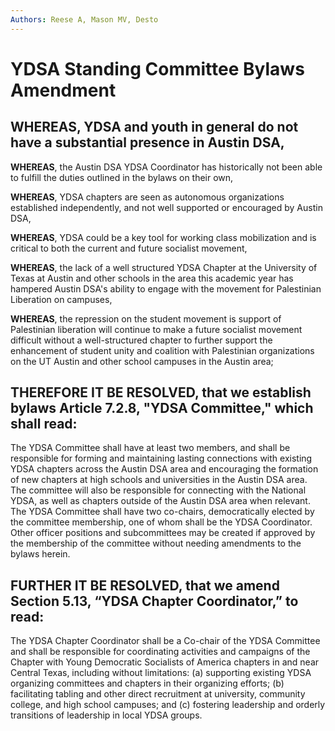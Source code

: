 ```yaml
---
Authors: Reese A, Mason MV, Desto
---
```


# YDSA Standing Committee Bylaws Amendment

## WHEREAS, YDSA and youth in general do not have a substantial presence in Austin DSA,

**WHEREAS**, the Austin DSA YDSA Coordinator has historically not been able to fulfill the duties outlined in the bylaws on their own,

**WHEREAS**, YDSA chapters are seen as autonomous organizations established independently, and not well supported or encouraged by Austin DSA,

**WHEREAS**, YDSA could be a key tool for working class mobilization and is critical to both the current and future socialist movement, 

**WHEREAS**, the lack of a well structured YDSA Chapter at the University of Texas at Austin and other schools in the area this academic year has hampered Austin DSA's ability to engage with the movement for Palestinian Liberation on campuses,

**WHEREAS**, the repression on the student movement is support of Palestinian liberation will continue to make a future socialist movement difficult without a well-structured chapter to further support the enhancement of student unity and coalition with Palestinian organizations on the UT Austin and other school campuses in the Austin area;

## THEREFORE IT BE RESOLVED, that we establish bylaws Article 7.2.8, "YDSA Committee," which shall read: 

The YDSA Committee shall have at least two members, and shall be responsible for forming and maintaining lasting connections with existing YDSA chapters across the Austin DSA area and encouraging the formation of new chapters at high schools and universities in the Austin DSA area. The committee will also be responsible for connecting with the National YDSA, as well as chapters outside of the Austin DSA area when relevant. The YDSA Committee shall have two co-chairs, democratically elected by the committee membership, one of whom shall be the YDSA Coordinator. Other officer positions and subcommittees may be created if approved by the membership of the committee without needing amendments to the bylaws herein.

## FURTHER IT BE RESOLVED, that we amend Section 5.13, “YDSA Chapter Coordinator,” to read:

The YDSA Chapter Coordinator shall be a Co-chair of the YDSA Committee and shall be responsible for coordinating activities and campaigns of the Chapter with Young Democratic Socialists of America chapters in and near Central Texas, including without limitations: (a) supporting existing YDSA organizing committees and chapters in their organizing efforts; (b) facilitating tabling and other direct recruitment at university, community college, and high school campuses; and (c) fostering leadership and orderly transitions of leadership in local YDSA groups.
